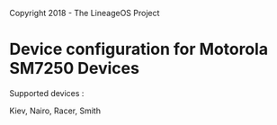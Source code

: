 Copyright 2018 - The LineageOS Project

Device configuration for Motorola SM7250 Devices
======================================

Supported devices :

Kiev, Nairo, Racer, Smith
